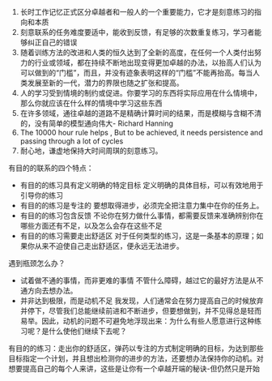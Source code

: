 1. 长时工作记忆正式区分卓越者和一般人的一个重要能力，它才是刻意练习的指向和本质
2. 刻意联系的任务难度要适中，能收到反馈，有足够的次数重复练习，学习者能够纠正自己的错误
3. 随着训练方法的改进和人类的恒久达到了全新的高度，在任何一个人类付出努力的行业或领域，都在持续不断地出现变得更加卓越的办法，以抬高人们认为可以做到的“门槛”，而且，并没有迹象表明这样的“门槛”不能再抬高。每当人类发展至新的一代，潜力的界限也随之扩张和提高。
4. 人的学习受到情境的制约或促进。你要学习的东西将实际应用在什么情境中，那么你就应该在什么样的情境中学习这些东西
5. 在许多领域，通往卓越的道路不是精确计算时间的结果，而是模糊与含糊不清的，没有简单的模型通向伟大- Richard Hanning
6. The 10000 hour rule helps , But to be achieved, it needs persistence and passing through a lot of cycles 
7. 耐心地，谦虚地保持大时间周琪的刻意练习。


有目的的联系的四个特点：
* 有目的的练习具有定义明确的特定目标
定义明确的具体目标，可以有效地用于引导你的练习
* 有目的的练习是专注的
要想取得进步，必须完全把注意力集中在你的任务上。
* 有目的的练习包含反馈
不论你在努力做什么事情，都需要反馈来准确辨别你在哪些方面还有不足，以及怎么会存在这些不足
* 有目的的练习需要走出舒适区
对于任何类型的练习，这是一条基本的原理；如果你从来不迫使自己走出舒适区，便永远无法进步。

遇到瓶颈怎么办？
* 试着做不通的事情，而非更难的事情
不管什么障碍，越过它的最好方法是从不通方向去想办法。
* 并非达到极限，而是动机不足
我发现，人们通常会在努力提高自己的时候放弃并停下，尽管我们总能继续前进和不断进步，但要想做到，并不见得总是轻而易举。因此，动机的问题不可避免地浮现出来：为什么有些人愿意进行这种练习呢？是什么使他们继续下去呢？

有目的的练习：走出你的舒适区，弹药以专注的方式制定明确的目标，为达到那些目标指定一个计划，并且想出检测你的进步的方法，还要想办法保持你的动机。对想要提高自己的每个人来讲，这些是让你有一个卓越开端的秘诀-但仍然只是开始



